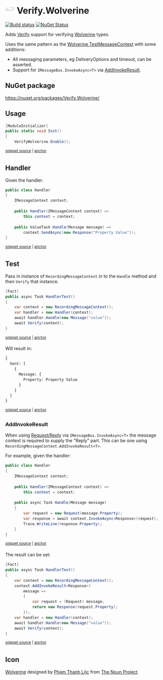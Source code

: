 # <img src="/src/icon.png" height="30px"> Verify.Wolverine

[![Build status](https://ci.appveyor.com/api/projects/status/ddi2145ncdpw0wx0?svg=true)](https://ci.appveyor.com/project/SimonCropp/Verify-Wolverine)
[![NuGet Status](https://img.shields.io/nuget/v/Verify.Wolverine.svg)](https://www.nuget.org/packages/Verify.Wolverine/)

Adds [Verify](https://github.com/VerifyTests/Verify) support for verifying [Wolverine](https://github.com/JasperFx/wolverine) types.

Uses the same pattern as the [Wolverine TestMessageContext](https://wolverine.netlify.app/guide/testing.html#testmessagecontext) with some additions:

 * All messaging parameters, eg DeliveryOptions and timeout, can be asserted.
 * Support for `IMessageBus.InvokeAsync<T>` via [AddInvokeResult](#addinvokeresult).


## NuGet package

https://nuget.org/packages/Verify.Wolverine/


## Usage

<!-- snippet: Enable -->
<a id='snippet-enable'></a>
```cs
[ModuleInitializer]
public static void Init()
{
    VerifyWolverine.Enable();
```
<sup><a href='/src/Tests/ModuleInitializer.cs#L3-L10' title='Snippet source file'>snippet source</a> | <a href='#snippet-enable' title='Start of snippet'>anchor</a></sup>
<!-- endSnippet -->


## Handler

Given the handler:

<!-- snippet: Handler -->
<a id='snippet-handler'></a>
```cs
public class Handler
{
    IMessageContext context;

    public Handler(IMessageContext context) =>
        this.context = context;

    public ValueTask Handle(Message message) =>
        context.SendAsync(new Response("Property Value"));
}
```
<sup><a href='/src/Tests/Tests.cs#L31-L44' title='Snippet source file'>snippet source</a> | <a href='#snippet-handler' title='Start of snippet'>anchor</a></sup>
<!-- endSnippet -->


## Test

Pass in instance of `RecordingMessageContext` in to the `Handle` method and then `Verify` that instance.

<!-- snippet: HandlerTest -->
<a id='snippet-handlertest'></a>
```cs
[Fact]
public async Task HandlerTest()
{
    var context = new RecordingMessageContext();
    var handler = new Handler(context);
    await handler.Handle(new Message("value"));
    await Verify(context);
}
```
<sup><a href='/src/Tests/Tests.cs#L8-L19' title='Snippet source file'>snippet source</a> | <a href='#snippet-handlertest' title='Start of snippet'>anchor</a></sup>
<!-- endSnippet -->

Will result in:

<!-- snippet: Tests.HandlerTest.verified.txt -->
<a id='snippet-Tests.HandlerTest.verified.txt'></a>
```txt
{
  Sent: [
    {
      Message: {
        Property: Property Value
      }
    }
  ]
}
```
<sup><a href='/src/Tests/Tests.HandlerTest.verified.txt#L1-L9' title='Snippet source file'>snippet source</a> | <a href='#snippet-Tests.HandlerTest.verified.txt' title='Start of snippet'>anchor</a></sup>
<!-- endSnippet -->


### AddInvokeResult

When using [Request/Reply](https://wolverine.netlify.app/guide/messaging/message-bus.html#request-reply) via `IMessageBus.InvokeAsync<T>` the message context is required to supply the "Reply" part. This can be one using `RecordingMessageContext.AddInvokeResult<T>`.

For example, given the handler:

<!-- snippet: InvokeAsyncHandler -->
<a id='snippet-invokeasynchandler'></a>
```cs
public class Handler
{
    IMessageContext context;

    public Handler(IMessageContext context) =>
        this.context = context;

    public async Task Handle(Message message)
    {
        var request = new Request(message.Property);
        var response = await context.InvokeAsync<Response>(request);
        Trace.WriteLine(response.Property);
    }
}
```
<sup><a href='/src/Tests/InvokeDelegateUsage.cs#L27-L44' title='Snippet source file'>snippet source</a> | <a href='#snippet-invokeasynchandler' title='Start of snippet'>anchor</a></sup>
<!-- endSnippet -->

The result can be set:

<!-- snippet: InvokeDelegateTest -->
<a id='snippet-invokedelegatetest'></a>
```cs
[Fact]
public async Task HandlerTest()
{
    var context = new RecordingMessageContext();
    context.AddInvokeResult<Response>(
        message =>
        {
            var request = (Request) message;
            return new Response(request.Property);
        });
    var handler = new Handler(context);
    await handler.Handle(new Message("value"));
    await Verify(context);
}
```
<sup><a href='/src/Tests/InvokeDelegateUsage.cs#L8-L25' title='Snippet source file'>snippet source</a> | <a href='#snippet-invokedelegatetest' title='Start of snippet'>anchor</a></sup>
<!-- endSnippet -->


## Icon

[Wolverine](https://thenounproject.com/term/wolverine/3386573/) designed by [Phạm Thanh Lộc](https://thenounproject.com/thanhloc1009/) from [The Noun Project](https://thenounproject.com/).
